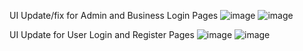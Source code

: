 UI Update/fix for Admin and Business Login Pages
![image](https://user-images.githubusercontent.com/88758089/231523856-e70b7bc5-8e39-4a96-8be3-a26afa7b05d7.png) ![image](https://user-images.githubusercontent.com/88758089/231524418-82709b0b-cfbb-4f07-a76a-f64b19ba6d8e.png)

UI Update for User Login and Register Pages
![image](https://user-images.githubusercontent.com/88758089/231524161-7a982142-0f4f-423d-8e37-da8ada693ebd.png) ![image](https://user-images.githubusercontent.com/88758089/231524280-282cde99-d746-4de5-b56c-5bf926d5f3d6.png)


